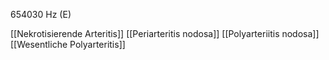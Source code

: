 654030 Hz (E)

[[Nekrotisierende Arteritis]]
[[Periarteritis nodosa]]
[[Polyarteriitis nodosa]]
[[Wesentliche Polyarteritis]]